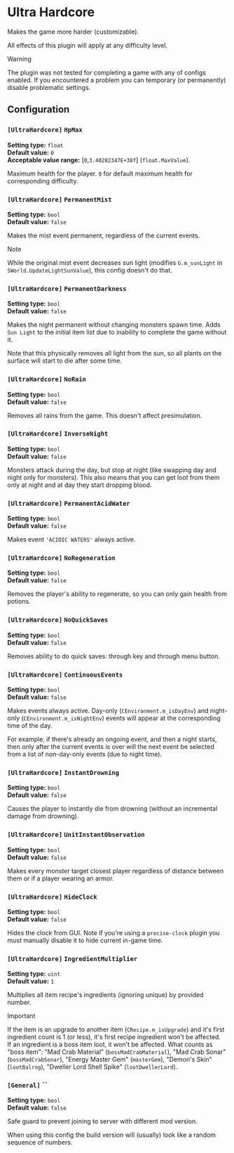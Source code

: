 
# Ultra Hardcore

Makes the game more harder (customizable).

All effects of this plugin will apply at any difficulty level.

> [!WARNING]
> The plugin was not tested for completing a game with any of configs enabled. If you encountered a problem you can temporary (or permanently) disable problematic settings.

## Configuration

### `[UltraHardcore]` `HpMax`

**Setting type:** `float` \
**Default value:** `0` \
**Acceptable value range:** [`0`,`3.40282347E+38f`] (`float.MaxValue`).

Maximum health for the player. `0` for default maximum health for corresponding difficulty.

### `[UltraHardcore]` `PermanentMist`

**Setting type:** `bool` \
**Default value:** `false`

Makes the mist event permanent, regardless of the current events.

> [!NOTE]
> While the original mist event decreases sun light (modifies `G.m_sunLight` in `SWorld.UpdateLightSunValue`), this config doesn't do that.

### `[UltraHardcore]` `PermanentDarkness`

**Setting type:** `bool` \
**Default value:** `false`

Makes the night permanent without changing monsters spawn time.
Adds `Sun Light` to the initial item list due to inability to complete the game without it.

Note that this physically removes all light from the sun, so all plants on the surface will start to die after some time.

### `[UltraHardcore]` `NoRain`

**Setting type:** `bool` \
**Default value:** `false`

Removes all rains from the game. This doesn't affect presimulation.

### `[UltraHardcore]` `InverseNight`

**Setting type:** `bool` \
**Default value:** `false`

Monsters attack during the day, but stop at night (like swapping day and night only for monsters).
This also means that you can get loot from them only at night and at day they start dropping blood.

### `[UltraHardcore]` `PermanentAcidWater`

**Setting type:** `bool` \
**Default value:** `false`

Makes event `'ACIDIC WATERS'` always active.

### `[UltraHardcore]` `NoRegeneration`

**Setting type:** `bool` \
**Default value:** `false`

Removes the player's ability to regenerate, so you can only gain health from potions.

### `[UltraHardcore]` `NoQuickSaves`

**Setting type:** `bool` \
**Default value:** `false`

Removes ability to do quick saves: through key and through menu button.

### `[UltraHardcore]` `ContinuousEvents`

**Setting type:** `bool` \
**Default value:** `false`

Makes events always active. Day-only (`CEnvironment.m_isDayEnv`) and night-only (`CEnvironment.m_isNightEnv`) events will appear at the corresponding time of the day.

For example, if there's already an ongoing event, and then a night starts, then only after the current events is over will the next event be selected from a list of non-day-only events (due to night time).

### `[UltraHardcore]` `InstantDrowning`

**Setting type:** `bool` \
**Default value:** `false`

Causes the player to instantly die from drowning (without an incremental damage from drowning).

### `[UltraHardcore]` `UnitInstantObservation`

**Setting type:** `bool` \
**Default value:** `false`

Makes every monster target closest player regardless of distance between them or if a player wearing an armor.

### `[UltraHardcore]` `HideClock`

**Setting type:** `bool` \
**Default value:** `false`

Hides the clock from GUI. Note if you're using a `precise-clock` plugin you must manually disable it to hide current in-game time.

### `[UltraHardcore]` `IngredientMultiplier`

**Setting type:** `uint` \
**Default value:** `1`

Multiplies all item recipe's ingredients (ignoring unique) by provided number.

> [!IMPORTANT]
> If the item is an upgrade to another item (`CRecipe.m_isUpgrade`) and it's first ingredient count is 1 (or less), it's first recipe ingredient won't be affected. \
> If an ingredient is a boss item loot, it won't be affected. What counts as "boss item":
> "Mad Crab Material" (`bossMadCrabMaterial`), "Mad Crab Sonar" (`bossMadCrabSonar`), "Energy Master Gem" (`masterGem`), "Demon's Skin" (`lootBalrog`), "Dweller Lord Shell Spike" (`lootDwellerLord`).

### `[General]` ``

**Setting type:** `bool` \
**Default value:** `false`

Safe guard to prevent joining to server with different mod version.

When using this config the build version will (usually) look like a random sequence of numbers.
